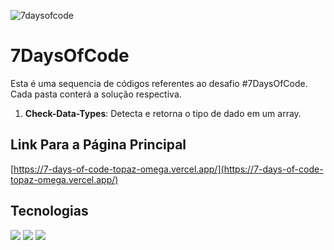 ![7daysofcode](https://github.com/user-attachments/assets/3466169c-52a0-4192-bc9a-f500aabe6e7d)

# 7DaysOfCode
Esta é uma sequencia de códigos referentes ao desafio #7DaysOfCode. Cada pasta conterá a solução respectiva.
1. <b>Check-Data-Types</b>: Detecta e retorna o tipo de dado em um array.

## Link Para a Página Principal
[https://7-days-of-code-topaz-omega.vercel.app/](https://7-days-of-code-topaz-omega.vercel.app/)

## Tecnologias
<div>
  <img src="https://img.shields.io/badge/HTML-239120?style=for-the-badge&logo=html5&logoColor=white">
  <img src="https://img.shields.io/badge/CSS-239120?&style=for-the-badge&logo=css3&logoColor=white">
  <img src="https://img.shields.io/badge/JavaScript-F7DF1E?style=for-the-badge&logo=javascript&logoColor=black">
</div>
